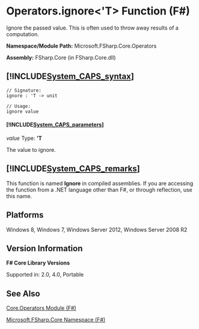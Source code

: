 # Operators.ignore<'T> Function (F#)

Ignore the passed value. This is often used to throw away results of a computation.

**Namespace/Module Path:** Microsoft.FSharp.Core.Operators

**Assembly:** FSharp.Core (in FSharp.Core.dll)


## [!INCLUDE[System_CAPS_syntax](//System/Token/System_CAPS_syntax_md.md)]

```
// Signature:
ignore : 'T -> unit

// Usage:
ignore value
```

#### [!INCLUDE[System_CAPS_parameters](//System/Token/System_CAPS_parameters_md.md)]
*value*
Type: **'T**


The value to ignore.




## [!INCLUDE[System_CAPS_remarks](//System/Token/System_CAPS_remarks_md.md)]
This function is named **Ignore** in compiled assemblies. If you are accessing the function from a .NET language other than F#, or through reflection, use this name.


## Platforms
Windows 8, Windows 7, Windows Server 2012, Windows Server 2008 R2


## Version Information
**F# Core Library Versions**

Supported in: 2.0, 4.0, Portable




## See Also
[Core.Operators Module &#40;F&#35;&#41;](Core.Operators+Module+28%F%2329%.md)

[Microsoft.FSharp.Core Namespace &#40;F&#35;&#41;](Microsoft.FSharp.Core+Namespace+28%F%2329%.md)

